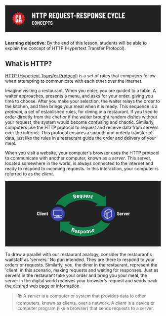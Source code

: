 # ![HTTP Request-Response Cycle - Concepts](./assets/hero.png)

**Learning objective:** By the end of this lesson, students will be able to explain the concept of HTTP (Hypertext Transfer Protocol).

## What is HTTP?

[HTTP (Hypertext Transfer Protocol)](https://developer.mozilla.org/en-US/docs/Web/HTTP) is a set of rules that computers follow when attempting to communicate with each other over the internet. 

Imagine visiting a restaurant. When you enter, you are guided to a table. A waiter approaches, presents a menu, and asks for your order, giving you time to choose. After you make your selection, the waiter relays the order to the kitchen, and then brings your meal when it is ready. This sequence is a *protocol*, a set of established rules, for dining in a restaurant. If you tried to order directly from the chef or if the waiter brought random dishes without your request, the system would become confusing and chaotic. Similarly, computers use the HTTP protocol to request and receive data from servers over the internet. This protocol ensures a smooth and orderly transfer of data, just like the rules in a restaurant guide the order and delivery of your meal.

When you visit a website, your computer's browser uses the HTTP protocol to communicate with another computer, known as a *server*. This server, located somewhere in the world, is always connected to the internet and ready to respond to incoming requests. In this interaction, your computer is referred to as the *client*. 

![HTTP Request-Response Cycle](./assets/req-res-cycle.png)

To draw a parallel with our restaurant analogy, consider the restaurant's waitstaff as 'servers.' No pun intended. They are there to respond to your orders or requests. Similarly, you, the diner in the restaurant, represent the 'client' in this scenario, making requests and waiting for responses. Just as servers in the restaurant take your order and bring you your meal, the server in the digital world receives your browser's request and sends back the desired web page or information.

> 📚 A *server* is a computer or system that provides data to other computers, known as clients, over a network. A *client* is a device or computer program (like a browser) that sends requests to a server.

